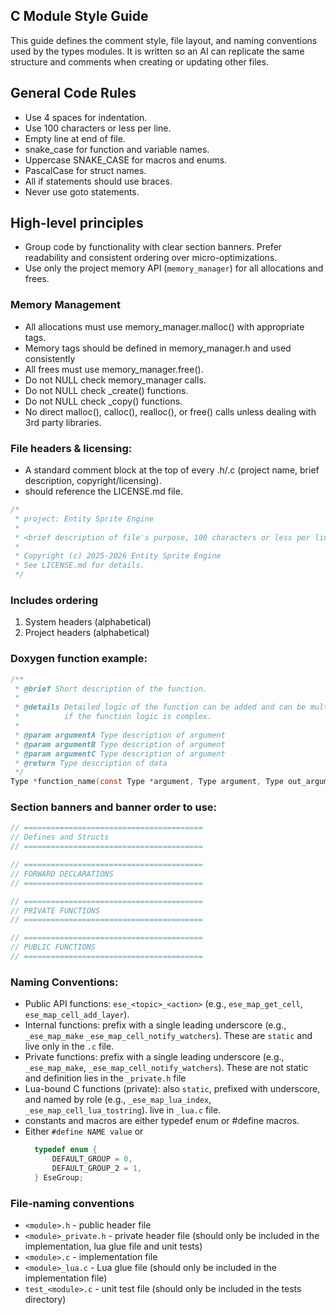 ## C Module Style Guide

This guide defines the comment style, file layout, and naming conventions used by the types
modules. It is written so an AI can replicate the same structure and comments when creating or
updating other files.

## General Code Rules
- Use 4 spaces for indentation.
- Use 100 characters or less per line.
- Empty line at end of file.
- snake_case for function and variable names.
- Uppercase SNAKE_CASE for macros and enums.
- PascalCase for struct names.
- All if statements should use braces.
- Never use goto statements.

## High-level principles
- Group code by functionality with clear section banners. Prefer readability and consistent
  ordering over micro-optimizations.
- Use only the project memory API (`memory_manager`) for all allocations and frees.

### Memory Management
- All allocations must use memory_manager.malloc() with appropriate tags.
- Memory tags should be defined in memory_manager.h and used consistently
- All frees must use memory_manager.free().
- Do not NULL check memory_manager calls.
- Do not NULL check _create() functions.
- Do not NULL check _copy() functions.
- No direct malloc(), calloc(), realloc(), or free() calls unless dealing with 3rd party libraries.


### File headers & licensing:
- A standard comment block at the top of every .h/.c (project name, brief description,
  copyright/licensing).
- should reference the LICENSE.md file.

```c
/*
 * project: Entity Sprite Engine
 *
 * <brief description of file's purpose, 100 characters or less per line, 5 lines or less>
 * 
 * Copyright (c) 2025-2026 Entity Sprite Engine
 * See LICENSE.md for details.
 */
```

### Includes ordering
1. System headers (alphabetical)
2. Project headers (alphabetical)

### Doxygen function example:
```c
/**
 * @brief Short description of the function.
 *
 * @details Detailed logic of the function can be added and can be multi-line. Only needed
 *          if the function logic is complex.
 *
 * @param argumentA Type description of argument
 * @param argumentB Type description of argument
 * @param argumentC Type description of argument
 * @return Type description of data
 */
Type *function_name(const Type *argument, Type argument, Type out_argument);
```

### Section banners and banner order to use:

```c
// ========================================
// Defines and Structs
// ========================================
```

```c
// ========================================
// FORWARD DECLARATIONS
// ========================================
```

```c
// ========================================
// PRIVATE FUNCTIONS
// ========================================
```

```c
// ========================================
// PUBLIC FUNCTIONS
// ========================================
```

### Naming Conventions:
- Public API functions: `ese_<topic>_<action>` (e.g., `ese_map_get_cell`, `ese_map_cell_add_layer`).
- Internal functions: prefix with a single leading underscore (e.g., `_ese_map_make`
  `_ese_map_cell_notify_watchers`). These are `static` and live only in the `.c` file.
- Private functions: prefix with a single leading underscore (e.g., `_ese_map_make`,
  `_ese_map_cell_notify_watchers`). These are not static and definition lies in
  the `_private.h` file
- Lua-bound C functions (private): also `static`, prefixed with underscore, and named by role
  (e.g., `_ese_map_lua_index`, `_ese_map_cell_lua_tostring`). live in `_lua.c` file.
- constants and macros are either typedef enum or #define macros.
- Either `#define NAME value` or
  ```c
	typedef enum {
	    DEFAULT_GROUP = 0,
	    DEFAULT_GROUP_2 = 1,
	} EseGroup;
  ```

### File-naming conventions
- `<module>.h` - public header file
- `<module>_private.h` - private header file (should only be included in the implementation,
                         lua glue file and unit tests)
- `<module>.c` - implementation file
- `<module>_lua.c` - Lua glue file (should only be included in the implementation file)
- `test_<module>.c` - unit test file (should only be included in the tests directory)

